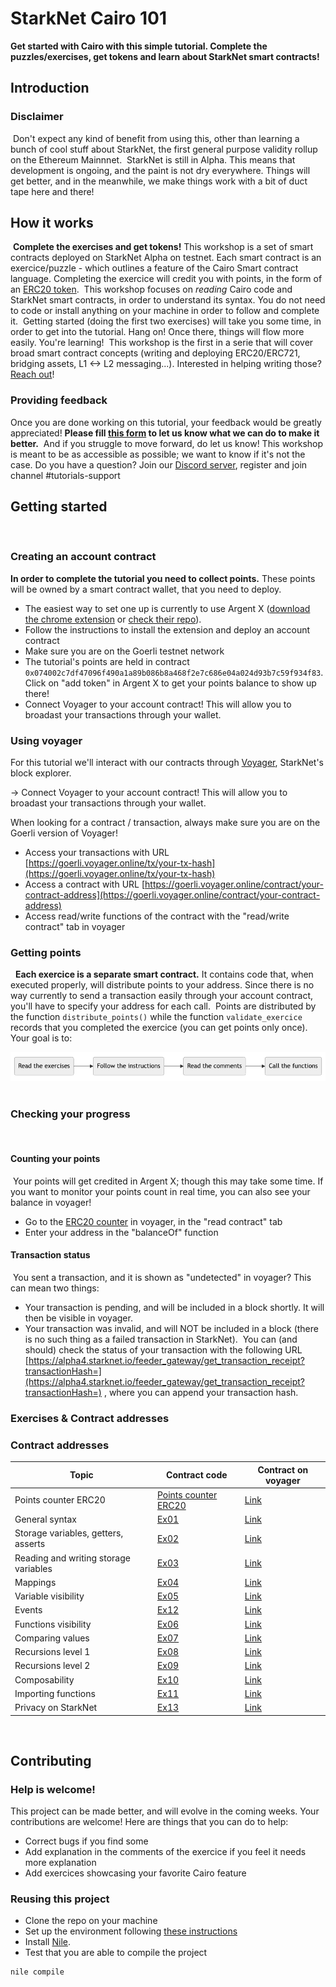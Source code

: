 # StarkNet Cairo 101
**Get started with Cairo with this simple tutorial. 
Complete the puzzles/exercises, get tokens and learn about StarkNet smart contracts!**
​
## Introduction
### Disclaimer
​
Don't expect any kind of benefit from using this, other than learning a bunch of cool stuff about StarkNet, the first general purpose validity rollup on the Ethereum Mainnnet.
​
StarkNet is still in Alpha. This means that development is ongoing, and the paint is not dry everywhere. Things will get better, and in the meanwhile, we make things work with a bit of duct tape here and there!
​
## How it works
​
**Complete the exercises and get tokens!**
This workshop is a set of smart contracts deployed on StarkNet Alpha on testnet. 
Each smart contract is an exercice/puzzle - which outlines a feature of the Cairo Smart contract language. 
Completing the exercice will credit you with points, in the form of an [ERC20 token](contracts/token/TDERC20.cairo).
​
This workshop focuses on *reading* Cairo code and StarkNet smart contracts, in order to understand its syntax. 
You do not need to code or install anything on your machine in order to follow and complete it. 
​
Getting started (doing the first two exercises) will take you some time, in order to get into the tutorial. Hang on! Once there, things will flow more easily. You're learning!
​
This workshop is the first in a serie that will cover broad smart contract concepts (writing and deploying ERC20/ERC721, bridging assets, L1 <-> L2 messaging...). 
Interested in helping writing those? [Reach out](https://twitter.com/HenriLieutaud)!
​
### Providing feedback
Once you are done working on this tutorial, your feedback would be greatly appreciated! 
**Please fill [this form](https://forms.reform.app/starkware/untitled-form-4/kaes2e) to let us know what we can do to make it better.** 
​
And if you struggle to move forward, do let us know! This workshop is meant to be as accessible as possible; we want to know if it's not the case.
​
Do you have a question? Join our [Discord server](https://discord.gg/B7PevJGCCw), register and join channel #tutorials-support
​
## Getting started
​
### Creating an account contract
**In order to complete the tutorial you need to collect points.** These points will be owned by a smart contract wallet, that you need to deploy.
-   The easiest way to set one up is currently to use Argent X ([download the chrome extension](https://chrome.google.com/webstore/detail/argent-x-starknet-wallet/dlcobpjiigpikoobohmabehhmhfoodbb/)  or  [check their repo](https://github.com/argentlabs/argent-x)).
-   Follow the instructions to install the extension and deploy an account contract
-   Make sure you are on the Goerli testnet network
-   The tutorial's points are held in contract  `0x074002c7df47096f490a1a89b086b8a468f2e7c686e04a024d93b7c59f934f83`. Click on "add token" in Argent X to get your points balance to show up there!
- Connect Voyager to your account contract! This will allow you to broadast your transactions through your wallet.
​
### Using voyager
For this tutorial we'll interact with our contracts through [Voyager](https://goerli.voyager.online/), StarkNet's block explorer. 

-> Connect Voyager to your account contract! This will allow you to broadast your transactions through your wallet.

When looking for a contract / transaction, always make sure you are on the Goerli version of Voyager!
-   Access your transactions with URL  [https://goerli.voyager.online/tx/your-tx-hash](https://goerli.voyager.online/tx/your-tx-hash)
-   Access a contract with URL  [https://goerli.voyager.online/contract/your-contract-address](https://goerli.voyager.online/contract/your-contract-address)
-   Access read/write functions of the contract with the "read/write contract" tab in voyager
​
### Getting points
​
​
**Each exercice is a separate smart contract.** It contains code that, when executed properly, will distribute points to your address. Since there is no way currently to send a transaction easily through your account contract, you'll have to specify your address for each call.
​
Points are distributed by the function `distribute_points()` while the function `validate_exercice` records that you completed the exercice (you can get points only once). Your goal is to: 

![Graph](assets/diagram.png)
​
​
​
### Checking your progress
​
#### Counting your points
​
Your points will get credited in Argent X; though this may take some time. If you want to monitor your points count in real time, you can also see your balance in voyager!
​
-   Go to the  [ERC20 counter](https://goerli.voyager.online/contract/0x074002c7df47096f490a1a89b086b8a468f2e7c686e04a024d93b7c59f934f83#readContract)  in voyager, in the "read contract" tab
-   Enter your address in the "balanceOf" function
​
#### Transaction status
​
You sent a transaction, and it is shown as "undetected" in voyager? This can mean two things:
​
-   Your transaction is pending, and will be included in a block shortly. It will then be visible in voyager.
-   Your transaction was invalid, and will NOT be included in a block (there is no such thing as a failed transaction in StarkNet).
​
You can (and should) check the status of your transaction with the following URL  [https://alpha4.starknet.io/feeder_gateway/get_transaction_receipt?transactionHash=](https://alpha4.starknet.io/feeder_gateway/get_transaction_receipt?transactionHash=)  , where you can append your transaction hash.
​
### Exercises & Contract addresses 
### Contract addresses 
|Topic|Contract code|Contract on voyager|
|---|---|---|
|Points counter ERC20|[Points counter ERC20](contracts/token/TDERC20.cairo)|[Link](https://goerli.voyager.online/contract/0x074002c7df47096f490a1a89b086b8a468f2e7c686e04a024d93b7c59f934f83)|
|General syntax|[Ex01](contracts/ex01.cairo)|[Link](https://goerli.voyager.online/contract/0x04b9b3cea3d4b21f7f272a26cf0d54f40348a9d8509f951b217e33d4e9c80af2)|
|Storage variables, getters, asserts|[Ex02](contracts/ex02.cairo)|[Link](https://goerli.voyager.online/contract/0x06511a41c0620d756ff9e3c6b27d5aea2d9b65e162abdec72c4d746c0a1aca05)|
|Reading and writing storage variables|[Ex03](contracts/ex03.cairo)|[Link](https://goerli.voyager.online/contract/0x044a68c9052a5208a46aee5d0af6f6a3e30686ab9ce3e852c4b817d0a76f2f09)|
|Mappings|[Ex04](contracts/ex04.cairo)|[Link](https://goerli.voyager.online/contract/0x04e701814214c5d82215a134c31029986b0d05a2592c0c977fe2330263dc7304)|
|Variable visibility|[Ex05](contracts/ex05.cairo)|[Link](https://goerli.voyager.online/contract/0x01e7285636d7d147df6e2eacb044611e13ce79048c4ac21d0209c8c923108975)|
|Events|[Ex12](contracts/ex12.cairo)|[Link](https://goerli.voyager.online/contract/0x0658e159d61d4428b6d5fa90aa20083786674c49a645fe416fc4c35b145f8a83)|
|Functions visibility|[Ex06](contracts/ex06.cairo)|[Link](https://goerli.voyager.online/contract/0x02abaa69541bd4630225cd69fa87d08a6e8fb80f4c7c2e8d3568fa59e71eec26)|
|Comparing values|[Ex07](contracts/ex07.cairo)|[Link](https://goerli.voyager.online/contract/0x07d9f4f818592b7a97f2c7e5915733ed022f96313cb61bde2c27a9fbd729a5a4)|
|Recursions level 1|[Ex08](contracts/ex08.cairo)|[Link](https://goerli.voyager.online/contract/0x072d42eb599c9ec14d1f7209223226cb1436898c6930480c6a2f6998c6ceb9fe)|
|Recursions level 2|[Ex09](contracts/ex09.cairo)|[Link](https://goerli.voyager.online/contract/0x035203b6c0b68ef87127a7d77f36de4279ceb79ea2d8099f854f51fc28074de4)|
|Composability|[Ex10](contracts/ex10.cairo)|[Link](https://goerli.voyager.online/contract/0x071e59fbd7e724b94ad1f6d4bba1ff7161a834c6b19c4b88719ad640d5a6105c)|
|Importing functions|[Ex11](contracts/ex11.cairo)|[Link](https://goerli.voyager.online/contract/0x06e124eba8dcf1ebe207d6adb366193511373801b49742b39ace5c868b795e68)|
|Privacy on StarkNet|[Ex13](contracts/ex13.cairo)|[Link](https://goerli.voyager.online/contract/0x07b271402ce18e1bcc1b64f555cdc23693b0eb091d71644f72b6c220814c1425)|

​
​
## Contributing
### Help is welcome!
This project can be made better, and will evolve in the coming weeks. Your contributions are welcome! Here are things that you can do to help:
- Correct bugs if you find some
- Add explanation in the comments of the exercice if you feel it needs more explanation
- Add exercices showcasing your favorite Cairo feature
​
### Reusing this project
- Clone the repo on your machine
- Set up the environment following [these instructions](https://starknet.io/docs/quickstart.html#quickstart)
- Install [Nile](https://github.com/OpenZeppelin/nile).
- Test that you are able to compile the project
```
nile compile
```
